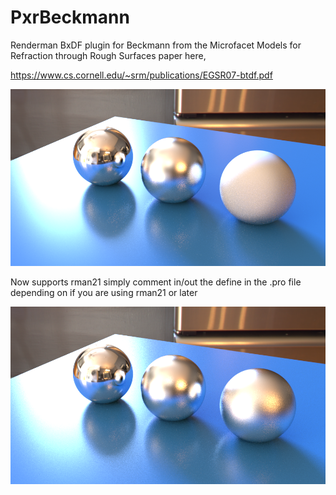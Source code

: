 # PxrBeckmann
Renderman BxDF plugin for Beckmann from the Microfacet Models for Refraction through Rough Surfaces paper here,

https://www.cs.cornell.edu/~srm/publications/EGSR07-btdf.pdf

![alt tag](https://github.com/DeclanRussell/PxrBeckmann/blob/master/images/BeckmannExample.png)

Now supports rman21 simply comment in/out the define in the .pro file depending on if you are using rman21 or later

![alt tag](https://github.com/DeclanRussell/PxrBeckmann/blob/master/images/BeckmannExampleRman21.png)
